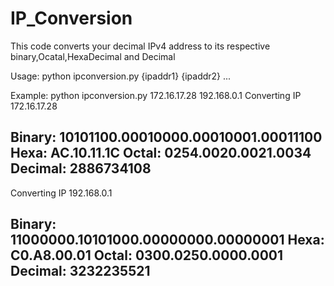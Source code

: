 # IP_Conversion
This code converts your decimal IPv4 address to its respective binary,Ocatal,HexaDecimal and Decimal

Usage:
  python ipconversion.py {ipaddr1} {ipaddr2} ... 

Example:
  python ipconversion.py 172.16.17.28 192.168.0.1 
  Converting IP 172.16.17.28 

  Binary:   10101100.00010000.00010001.00011100
  Hexa:     AC.10.11.1C
  Octal:    0254.0020.0021.0034
  Decimal:  2886734108
  ------------------------------------------------------------------------
  Converting IP 192.168.0.1 

  Binary:   11000000.10101000.00000000.00000001
  Hexa:     C0.A8.00.01
  Octal:    0300.0250.0000.0001
  Decimal:  3232235521
  ------------------------------------------------------------------------
